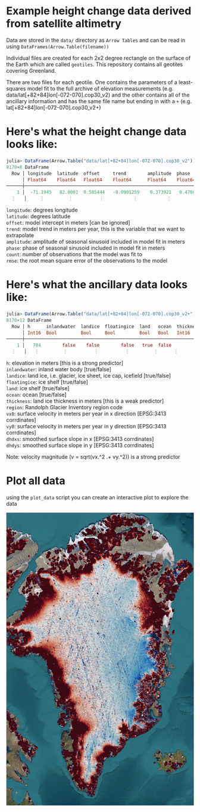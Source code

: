 # Example height change data derived from satellite altimetry

Data are stored in the `data/` directory as `Arrow Tables` and can be read in using `DataFrames(Arrow.Table(filename))`

Individual files are created for each 2x2 degree rectangle on the surface of the Earth which are called `geotiles`. This repository contains all geotiles covering Greenland.

There are two files for each geotile. One contains the parameters of a least-squares model fit to the full archive of elevation measurements (e.g. data/lat[+82+84]lon[-072-070].cop30_v2) and the other contains all of the ancillary information and has the same file name but ending in with a `+` (e.g. lat[+82+84]lon[-072-070].cop30_v2+)

# Here's what the height change data looks like:

```julia 
julia> DataFrame(Arrow.Table("data/lat[+82+84]lon[-072-070].cop30_v2"))
8170×8 DataFrame
  Row │ longitude  latitude  offset     trend        amplitude  phase       count  rmse     
      │ Float64    Float64   Float64    Float64      Float64    Float64     Int16  Float64  
──────┼─────────────────────────────────────────────────────────────────────────────────────
    1 │  -71.1945   82.0001  0.585444   -0.0901259    0.373921   0.476692      27  2.91935
  ⋮   │     ⋮         ⋮          ⋮           ⋮           ⋮          ⋮         ⋮       ⋮
```

`longitude`: degrees longitude  
`latitude`: degrees latitude  
`offset`: model intercept in meters [can be ignored]  
`trend`: model trend in meters per year, this is the variable that we want to extrapolate  
`amplitude`: amplitude of seasonal sinusoid included in model fit in meters  
`phase`: phase of seasonal sinusoid included in model fit in meters  
`count`: number of observations that the model was fit to  
`rmse`: the root mean square error of the observations to the model  

# Here's what the ancillary data looks like:
```julia
julia> DataFrame(Arrow.Table("data/lat[+82+84]lon[-072-070].cop30_v2+"))
8170×12 DataFrame
  Row │ h      inlandwater  landice  floatingice  land   ocean  thickness  region  vx0      vy0      dhdxs    ⋯
      │ Int16  Bool         Bool     Bool         Bool   Bool   Int16      UInt8   Float32  Float32  Float32  ⋯
──────┼────────────────────────────────────────────────────────────────────────────────────────────────────────
    1 │   784        false    false        false   true  false         10       1      0.0      0.0      0.0  ⋯
  ⋮   │   ⋮         ⋮          ⋮          ⋮         ⋮      ⋮        ⋮        ⋮        ⋮        ⋮        ⋮     ⋱
  ```

 `h`: elevation in meters [this is a strong predictor]  
 `inlandwater`: inland water body [true/false]  
 `landice`: land ice, i.e. glacier, ice sheet, ice cap, icefield [true/false]  
 `floatingice`: ice shelf [true/false]  
 `land`: ice shelf [true/false]  
 `ocean`: ocean [true/false]  
 `thickness`: land ice thickness in meters [this is a weak predictor]  
 `region`: Randolph Glacier Inventory region code  
 `vx0`: surface velocity in meters per year in x direction [EPSG:3413 corrdinates]  
 `vy0`: surface velocity in meters per year in y direction [EPSG:3413 corrdinates]  
 `dhdxs`: smoothed surface slope in x [EPSG:3413 corrdinates]  
 `dhdys`: smoothed surface slope in y [EPSG:3413 corrdinates]  

Note: velocity magnitude (v = sqrt(vx.^2 .+ vy.^2)) is a strong predictor


# Plot all data
using the `plot_data` script you can create an interactive plot to explore the data

![example 1](https://github.com/alex-s-gardner/EarthGPR.jl/blob/main/assets/height_change_example.jpg?raw=true)
